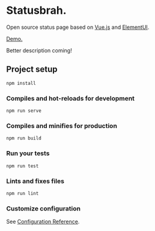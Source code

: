 # Statusbrah.

Open source status page based on [Vue.js](https://vuejs.org/) and [ElementUI](https://github.com/ElemeFE/element).

[Demo.](https://westh.github.io/demo.statusbrah/)

Better description coming!

## Project setup
```
npm install
```

### Compiles and hot-reloads for development
```
npm run serve
```

### Compiles and minifies for production
```
npm run build
```

### Run your tests
```
npm run test
```

### Lints and fixes files
```
npm run lint
```

### Customize configuration
See [Configuration Reference](https://cli.vuejs.org/config/).
